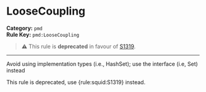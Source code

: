 
# LooseCoupling
**Category:** `pmd`<br/>
**Rule Key:** `pmd:LooseCoupling`<br/>
> :warning: This rule is **deprecated** in favour of [S1319](https://rules.sonarsource.com/java/RSPEC-1319).

-----

Avoid using implementation types (i.e., HashSet); use the interface (i.e, Set) instead

<p>
  This rule is deprecated, use {rule:squid:S1319} instead.
</p>

